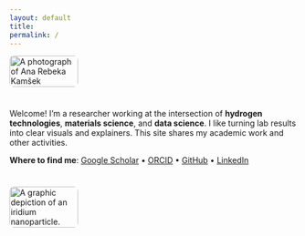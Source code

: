 ```yaml
---
layout: default
title: 
permalink: /
---
```


<div style="display: flex; align-items: center; gap: 1.5rem; flex-wrap: wrap; margin-bottom: 2rem;">
  <!-- Left column: small photo -->
  <div style="flex: 0 0 auto; max-width: 120px;">
    <img src="/assets/img/photo-square-closeup.jpg" alt="A photograph of Ana Rebeka Kamšek"
         style="width: 100%; height: auto; object-fit: cover; border-radius: 8px;">
  </div>

  <!-- Middle column: text -->
  <div style="flex: 1 1 auto; min-width: 200px;">
    <p>Welcome! I’m a researcher working at the intersection of <b>hydrogen technologies</b>, <b>materials science</b>, and <b>data science</b>. I like turning lab results into clear visuals and explainers. This site shares my academic work and other activities.</p>
    <p><strong>Where to find me</strong>:
      <a href="https://scholar.google.com/citations?user=lhbwej0AAAAJ">Google Scholar</a> •
      <a href="https://orcid.org/0009-0008-6247-3256">ORCID</a> •
      <a href="https://github.com/kamsekar">GitHub</a> •
      <a href="https://www.linkedin.com/in/ana-rebeka-kamsek/">LinkedIn</a>
    </p>
  </div>

  <!-- Right column: small iridium graphic -->
  <div style="flex: 0 0 auto; max-width: 120px;">
    <img src="/assets/img/iridium-111-sq.png" alt="A graphic depiction of an iridium nanoparticle."
         style="width: 100%; height: auto; object-fit: cover; border-radius: 8px;">
  </div>

</div>
